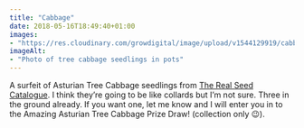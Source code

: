 ```yaml
---
title: "Cabbage"
date: 2018-05-16T18:49:40+01:00
images: 
- "https://res.cloudinary.com/growdigital/image/upload/v1544129919/cabbage-41154383155.jpg"
imageAlt: 
- "Photo of tree cabbage seedlings in pots"
---
```


A surfeit of Asturian Tree Cabbage seedlings from [The Real Seed Catalogue](http://www.realseeds.co.uk/cabbage.html). I think they’re going to be like collards but I’m not sure. Three in the ground already. If you want one, let me know and I will enter you in to the Amazing Asturian Tree Cabbage Prize Draw! (collection only 😉).
